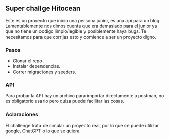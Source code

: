 ## Super challge Hitocean

Este es un proyecto que inicio una persona junior, es una api para un blog. Lamentablemente nos dimos cuenta que era demasiado para el junior ya que no tiene un codigo limpio/legible y posiblemente haya bugs. Te necesitamos para que corrijas esto y comience a ser un proyecto digno.

### Pasos
- Clonar el repo.
- Instalar dependencias.
- Correr migraciones y seeders.

### API
Para probar la API hay un archivo para importar directamente a postman, no es obligatorio usarlo pero quiza puede facilitar las cosas.

### Aclaraciones
El challenge trata de simular un proyecto real, por lo que se puede utilizar google, ChatGPT o lo que se quiera.

